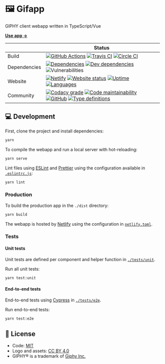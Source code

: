 # 🖼️ Gifapp

GIPHY client webapp written in TypeScript/Vue

[**Use app →**](https://gifapp.netlify.com)

|  | Status |
| - | - |
| Build | [![GitHub Actions](https://github.com/AnandChowdhary/gifapp/workflows/Node%20CI/badge.svg)](https://github.com/AnandChowdhary/gifapp/actions) [![Travis CI](https://img.shields.io/travis/AnandChowdhary/gifapp?label=Travis%20CI)](https://travis-ci.org/AnandChowdhary/gifapp) [![Circle CI](https://img.shields.io/circleci/build/github/AnandChowdhary/gifapp?label=Circle%20CI)](https://circleci.com/gh/AnandChowdhary/gifapp) |
| Dependencies | [![Dependencies](https://img.shields.io/david/AnandChowdhary/gifapp.svg)](https://david-dm.org/AnandChowdhary/gifapp) [![Dev dependencies](https://img.shields.io/david/dev/AnandChowdhary/gifapp.svg)](https://david-dm.org/AnandChowdhary/gifapp) ![Vulnerabilities](https://img.shields.io/snyk/vulnerabilities/github/AnandChowdhary/gifapp.svg) |
| Website | [![Netlify](https://img.shields.io/netlify/09e6526c-1a08-41a6-ab17-1dab36b553c3)](https://app.netlify.com/sites/gifapp/deploys) [![Website status](https://img.shields.io/website?down_color=red&down_message=down&up_color=brightgreen&up_message=online&url=https%3A%2F%2Fgifapp.netlify.com)](https://gifapp.netlify.com) [![Uptime](https://img.shields.io/uptimerobot/ratio/7/m784125422-c46563aed2c50d20f0aff03f)](https://stats.uptimerobot.com/m29YvtjqOg) [![Languages](https://img.shields.io/endpoint?url=https%3A%2F%2Fservices.anandchowdhary.now.sh%2Fapi%2Fgithub-files%3Frepo%3DAnandChowdhary%2Fgifapp%26path%3Dsrc%2Fi18n%26label%3Di18n%26message%3D%25241%2524%2520language%2524S%2524%26color%3Dblueviolet)](https://github.com/AnandChowdhary/gifapp/tree/master/src/i18n) |
| Community | [![Codacy grade](https://img.shields.io/codacy/grade/403c8644e13e47df878156f3658220ce)](https://www.codacy.com/manual/AnandChowdhary/gifapp) [![Code maintainability](https://img.shields.io/codeclimate/maintainability/AnandChowdhary/gifapp)](https://codeclimate.com/github/AnandChowdhary/gifapp) [![GitHub](https://img.shields.io/github/license/AnandChowdhary/gifapp.svg)](https://github.com/AnandChowdhary/gifapp/blob/master/LICENSE) [![Type definitions](https://img.shields.io/badge/types-TypeScript-blue.svg)](https://gifapp.netlify.com/typedoc) |


## 💻 Development

First, clone the project and install dependencies:

```bash
yarn
```

To compile the webapp and run a local server with hot-reloading:

```bash
yarn serve
```

Lint files using [ESLint](https://eslint.org/) and [Prettier](https://prettier.io) using the configuration available in [`.eslintrc.js`](./.eslintrc.js):

```bash
yarn lint
```

### Production

To build the production app in the `./dist` directory:

```bash
yarn build
```

The webapp is hosted by [Netlify](https://www.netlify.com) using the configuration in [`netlify.toml`](./netlify.toml).

### Tests

#### Unit tests

Unit tests are defined per component and helper function in [`./tests/unit`](./tests/unit).

Run all unit tests:

```bash
yarn test:unit
```

#### End-to-end tests

End-to-end tests using [Cypress](https://www.cypress.io/) in [`./tests/e2e`](./tests/e2e).

Run end-to-end tests:

```bash
yarn test:e2e
```

## 📄 License

- Code: [MIT](/LICENSE)
- Logo and assets: [CC BY 4.0](https://creativecommons.org/licenses/by/4.0/)
- GIPHY® is a trademark of [Giphy Inc.](https://giphy.com/about)
